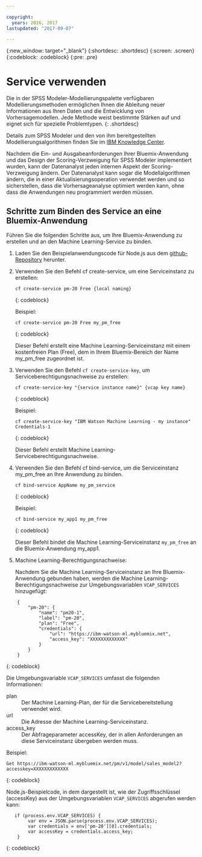 ```yaml
---

copyright:
  years: 2016, 2017
lastupdated: "2017-09-07"

---
```


{:new_window: target="_blank"}
{:shortdesc: .shortdesc}
{:screen: .screen}
{:codeblock: .codeblock}
{:pre: .pre}

# Service verwenden

Die in der SPSS Modeler-Modellierungspalette verfügbaren
Modellierungsmethoden
ermöglichen Ihnen die Ableitung neuer Informationen aus Ihren Daten
und die Entwicklung von Vorhersagemodellen. Jede Methode weist bestimmte Stärken auf und eignet sich für spezielle Problemtypen.
{: .shortdesc}

Details zum SPSS Modeler und den von ihm bereitgestellten Modellierungsalgorithmen finden Sie im [IBM
Knowledge Center](https://www.ibm.com/support/knowledgecenter/SS3RA7).

Nachdem die Ein- und Ausgabeanforderungen Ihrer Bluemix-Anwendung
und das Design der Scoring-Verzweigung für SPSS Modeler
implementiert wurden, kann der Datenanalyst jeden internen Aspekt der
Scoring-Verzweigung ändern. Der Datenanalyst kann sogar die Modellalgorithmen ändern, die in einer Aktualisierungsoperation verwendet werden und so sicherstellen, dass die Vorhersageanalyse optimiert werden kann, ohne dass die Anwendungen neu programmiert werden müssen.


## Schritte zum Binden des Service an eine Bluemix-Anwendung
Führen Sie die folgenden Schritte aus, um Ihre Bluemix-Anwendung
   zu erstellen und an den Machine Learning-Service zu binden. 

1. Laden Sie den Beispielanwendungscode für Node.js aus dem [github-Repository](https://github.com/pmservice/customer-satisfaction-prediction) herunter.

2. Verwenden Sie den Befehl cf create-service, um eine Serviceinstanz zu erstellen:

   ```
   cf create-service pm-20 Free {local naming}
   ```
   {: codeblock}

   Beispiel:

   ```
   cf create-service pm-20 Free my_pm_free
   ```
   {: codeblock}

   Dieser Befehl erstellt eine Machine Learning-Serviceinstanz mit einem kostenfreien Plan (Free),
dem in Ihrem Bluemix-Bereich der Name my_pm_free zugeordnet ist.

3. Verwenden Sie den Befehl `cf
create-service-key`, um Serviceberechtigungsnachweise zu
erstellen:

   ```
   cf create-service-key "{service instance name}" {vcap key name}
   ```
   {: codeblock}

   Beispiel:

   ```
   cf create-service-key "IBM Watson Machine Learning - my instance" Credentials-1
   ```
   {: codeblock}

   Dieser Befehl erstellt Machine Learning-Serviceberechtigungsnachweise.

4. Verwenden Sie den Befehl cf bind-service, um die Serviceinstanz my_pm_free an Ihre Anwendung
zu binden.

   ```
   cf bind-service AppName my_pm_service
   ```
   {: codeblock}

   Beispiel:

   ```
   cf bind-service my_app1 my_pm_free
   ```
   {: codeblock}

   Dieser Befehl bindet die Machine Learning-Serviceinstanz `my_pm_free`
an die Bluemix-Anwendung my_app1.

5. Machine Learning-Berechtigungsnachweise:

   Nachdem Sie die Machine Learning-Serviceinstanz an Ihre Bluemix-Anwendung gebunden haben, werden die Machine Learning-Berechtigungsnachweise zur Umgebungsvariablen `VCAP_SERVICES` hinzugefügt:

```
    {   
        "pm-20": {
            "name": "pm20-1",
            "label": "pm-20",
            "plan": "Free",
            "credentials": {
                "url": "https://ibm-watson-ml.mybluemix.net",
                "access_key": "XXXXXXXXXXXXX"
            }
        }       
    }
```
{: codeblock}

   Die Umgebungsvariable `VCAP_SERVICES` umfasst die folgenden Informationen:

   <dl>

   <dt>plan</dt>
   <dd>Der Machine Learning-Plan, der für die Servicebereitstellung verwendet wird.</dd>

   <dt>url</dt>
   <dd>Die Adresse der Machine Learning-Serviceinstanz.</dd>

   <dt>access_key</dt>
   <dd>Der Abfrageparameter accessKey, der in allen Anforderungen an diese Serviceinstanz übergeben
werden muss.</dd>

   </dl>

Beispiel:             

```
Get https://ibm-watson-ml.mybluemix.net/pm/v1/model/sales_model2?accesskey=XXXXXXXXXXXXX
```
{: codeblock}

   Node.js-Beispielcode, in dem dargestellt ist, wie der Zugriffsschlüssel (accessKey)
aus der Umgebungsvariablen `VCAP_SERVICES` abgerufen werden kann:

```
   if (process.env.VCAP_SERVICES) {
        var env = JSON.parse(process.env.VCAP_SERVICES);
        var credentials = env['pm-20'][0].credentials;
        var accessKey = credentials.access_key;
    }
```
{: codeblock}
